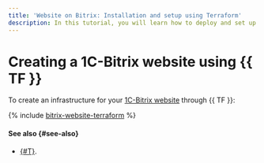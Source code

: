 ```yaml
---
title: 'Website on Bitrix: Installation and setup using Terraform'
description: In this tutorial, you will learn how to deploy and set up a Bitrix website in the cloud using Terraform. 1C-Bitrix is a website and web project management system by 1C-Bitrix. It enables you to manage the structure and content of your site without any specialized programming or web design skills.
---
```


# Creating a 1C-Bitrix website using {{ TF }}

To create an infrastructure for your [1C-Bitrix website](index.md) through {{ TF }}:

{% include [bitrix-website-terraform](../../../_tutorials/applied/bitrix-website-terraform.md) %}

#### See also {#see-also}

* [{#T}](console.md).